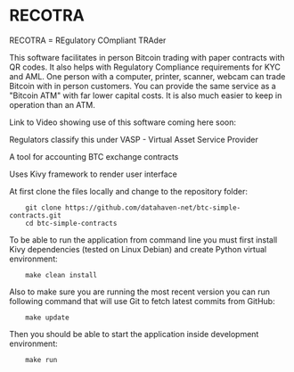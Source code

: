 # RECOTRA

RECOTRA	= REgulatory COmpliant TRAder

This software facilitates in person Bitcoin trading with paper contracts with QR codes.
It also helps with Regulatory Compliance requirements for KYC and AML.
One person with a computer, printer, scanner, webcam can trade Bitcoin with in person customers.
You can provide the same service as a "Bitcoin ATM" with far lower capital costs.
It is also much easier to keep in operation than an ATM.

Link to Video showing use of this software coming here soon:   

Regulators classify this under VASP - Virtual Asset Service Provider


A tool for accounting BTC exchange contracts

Uses Kivy framework to render user interface

At first clone the files locally and change to the repository folder:

		git clone https://github.com/datahaven-net/btc-simple-contracts.git
		cd btc-simple-contracts


To be able to run the application from command line you must first install Kivy dependencies (tested on Linux Debian) and create Python virtual environment:

		make clean install


Also to make sure you are running the most recent version you can run following command that will use Git to fetch latest commits from GitHub:

		make update


Then you should be able to start the application inside development environment:

		make run
